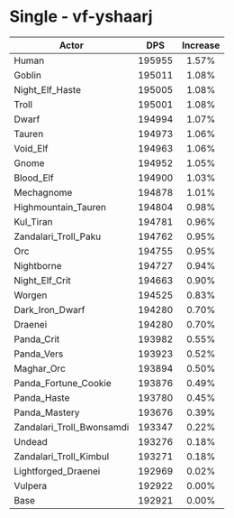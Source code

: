 # Single - vf-yshaarj
| Actor | DPS | Increase |
|---|:---:|:---:|
|Human|195955|1.57%|
|Goblin|195011|1.08%|
|Night_Elf_Haste|195005|1.08%|
|Troll|195001|1.08%|
|Dwarf|194994|1.07%|
|Tauren|194973|1.06%|
|Void_Elf|194963|1.06%|
|Gnome|194952|1.05%|
|Blood_Elf|194900|1.03%|
|Mechagnome|194878|1.01%|
|Highmountain_Tauren|194804|0.98%|
|Kul_Tiran|194781|0.96%|
|Zandalari_Troll_Paku|194762|0.95%|
|Orc|194755|0.95%|
|Nightborne|194727|0.94%|
|Night_Elf_Crit|194663|0.90%|
|Worgen|194525|0.83%|
|Dark_Iron_Dwarf|194280|0.70%|
|Draenei|194280|0.70%|
|Panda_Crit|193982|0.55%|
|Panda_Vers|193923|0.52%|
|Maghar_Orc|193894|0.50%|
|Panda_Fortune_Cookie|193876|0.49%|
|Panda_Haste|193780|0.45%|
|Panda_Mastery|193676|0.39%|
|Zandalari_Troll_Bwonsamdi|193347|0.22%|
|Undead|193276|0.18%|
|Zandalari_Troll_Kimbul|193271|0.18%|
|Lightforged_Draenei|192969|0.02%|
|Vulpera|192922|0.00%|
|Base|192921|0.00%|
